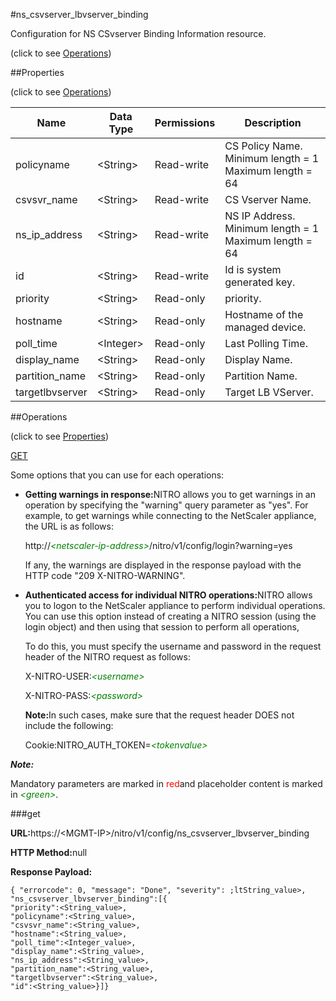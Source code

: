 #ns_csvserver_lbvserver_binding



Configuration for NS CSvserver Binding Information resource.

<span>(click to see [Operations](#operations))</span>



##Properties 

<span>(click to see [Operations](#operations))</span>





<table><thead><tr><th>Name</th><th>Data Type</th><th>Permissions</th><th>Description</th></tr></thead><tbody><tr><td>policyname</td><td>&lt;String></td><td>Read-write</td><td>CS Policy Name.<br>Minimum length = 1<br>Maximum length = 64</td></tr><tr><td>csvsvr_name</td><td>&lt;String></td><td>Read-write</td><td>CS Vserver Name.</td></tr><tr><td>ns_ip_address</td><td>&lt;String></td><td>Read-write</td><td>NS IP Address.<br>Minimum length = 1<br>Maximum length = 64</td></tr><tr><td>id</td><td>&lt;String></td><td>Read-write</td><td>Id is system generated key.</td></tr><tr><td>priority</td><td>&lt;String></td><td>Read-only</td><td>priority.</td></tr><tr><td>hostname</td><td>&lt;String></td><td>Read-only</td><td>Hostname of the managed device.</td></tr><tr><td>poll_time</td><td>&lt;Integer></td><td>Read-only</td><td>Last Polling Time.</td></tr><tr><td>display_name</td><td>&lt;String></td><td>Read-only</td><td>Display Name.</td></tr><tr><td>partition_name</td><td>&lt;String></td><td>Read-only</td><td>Partition Name.</td></tr><tr><td>targetlbvserver</td><td>&lt;String></td><td>Read-only</td><td>Target LB VServer.</td></tr></tbody></table>

##Operations 

<span>(click to see [Properties](#properties))</span>





[GET](#get)





Some options that you can use for each operations:

<ul><li><p><b>Getting warnings in response:</b>NITRO allows you to get warnings in an operation by specifying the "warning" query parameter as "yes". For example, to get warnings while connecting to the NetScaler appliance, the URL is as follows:</p><p>http://<span style="color:green;font-style:italic;">&lt;netscaler-ip-address&gt;</span>/nitro/v1/config/login?warning=yes</p><p>If any, the warnings are displayed in the response payload with the HTTP code "209 X-NITRO-WARNING".</p></li><li><p><b>Authenticated access for individual NITRO operations:</b>NITRO allows you to logon to the NetScaler appliance to perform individual operations. You can use this option instead of creating a NITRO session (using the login object) and then using that session to perform all operations,</p><p>To do this, you must specify the username and password in the request header of the NITRO request as follows:</p><p>X-NITRO-USER:<span style="color:green;font-style:italic;">&lt;username&gt;</span></p><p>X-NITRO-PASS:<span style="color:green;font-style:italic;">&lt;password&gt;</span></p><p><b>Note:</b>In such cases, make sure that the request header DOES not include the following:</p><p>Cookie:NITRO_AUTH_TOKEN=<span style="color:green;font-style:italic;">&lt;tokenvalue&gt;</span></p></li></ul>







***Note:*** 

Mandatory parameters are marked in <span style="color:#FF0000;">red</span>and placeholder content is marked in <span style="color:green;font-style:italic">&lt;green&gt;</span>.



###get







<b>URL:</b>https://&lt;MGMT-IP&gt;/nitro/v1/config/ns_csvserver_lbvserver_binding

<b>HTTP Method:</b>null

<b>Response Payload: </b>
```
{ "errorcode": 0, "message": "Done", "severity": ;ltString_value>, "ns_csvserver_lbvserver_binding":[{
"priority":<String_value>,
"policyname":<String_value>,
"csvsvr_name":<String_value>,
"hostname":<String_value>,
"poll_time":<Integer_value>,
"display_name":<String_value>,
"ns_ip_address":<String_value>,
"partition_name":<String_value>,
"targetlbvserver":<String_value>,
"id":<String_value>}]}
```







